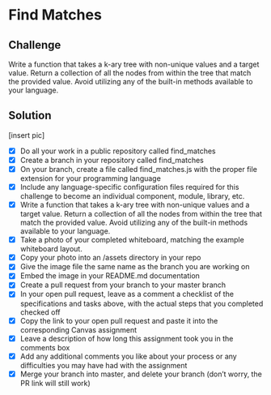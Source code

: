 # Find Matches

## Challenge

Write a function that takes a k-ary tree with non-unique values and a target value.
Return a collection of all the nodes from within the tree that match the provided value.
Avoid utilizing any of the built-in methods available to your language.

## Solution
[insert pic]

- [x] Do all your work in a public repository called find_matches
- [x] Create a branch in your repository called find_matches
- [x] On your branch, create a file called find_matches.js with the proper file extension for your programming language
- [x] Include any language-specific configuration files required for this challenge to become an individual component, module, library, etc.
- [x] Write a function that takes a k-ary tree with non-unique values and a target value.
Return a collection of all the nodes from within the tree that match the provided value.
Avoid utilizing any of the built-in methods available to your language.
- [x] Take a photo of your completed whiteboard, matching the example whiteboard layout.
- [x] Copy your photo into an /assets directory in your repo
- [x] Give the image file the same name as the branch you are working on
- [x] Embed the image in your README.md documentation
- [x] Create a pull request from your branch to your master branch
- [x] In your open pull request, leave as a comment a checklist of the specifications and tasks above, with the actual steps that you completed checked off
- [x] Copy the link to your open pull request and paste it into the corresponding Canvas assignment
- [x] Leave a description of how long this assignment took you in the comments box
- [x] Add any additional comments you like about your process or any difficulties you may have had with the assignment
- [x] Merge your branch into master, and delete your branch (don’t worry, the PR link will still work)
